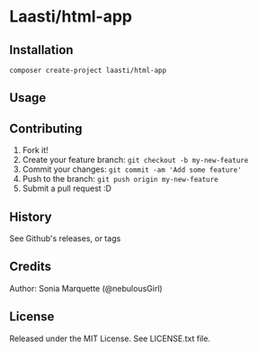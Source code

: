 # Laasti/html-app

## Installation

```
composer create-project laasti/html-app
```

## Usage


## Contributing

1. Fork it!
2. Create your feature branch: `git checkout -b my-new-feature`
3. Commit your changes: `git commit -am 'Add some feature'`
4. Push to the branch: `git push origin my-new-feature`
5. Submit a pull request :D

## History

See Github's releases, or tags

## Credits

Author: Sonia Marquette (@nebulousGirl)

## License

Released under the MIT License. See LICENSE.txt file.